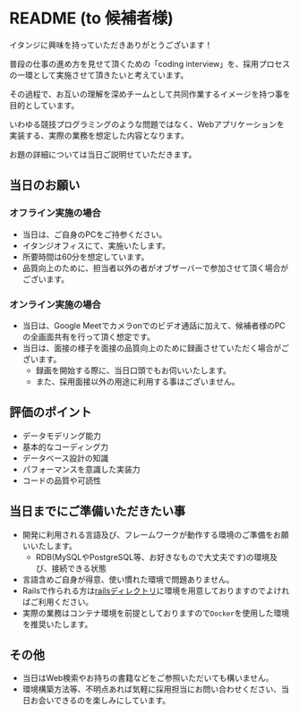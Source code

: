 # README (to 候補者様)

イタンジに興味を持っていただきありがとうございます！

普段の仕事の進め方を見せて頂くための「coding interview」を、採用プロセスの一環として実施させて頂きたいと考えています。

その過程で、お互いの理解を深めチームとして共同作業するイメージを持つ事を目的としています。

いわゆる競技プログラミングのような問題ではなく、Webアプリケーションを実装する、実際の業務を想定した内容となります。

お題の詳細については当日ご説明せていただきます。

## 当日のお願い

### オフライン実施の場合
* 当日は、ご自身のPCをご持参ください。
* イタンジオフィスにて、実施いたします。
* 所要時間は60分を想定しています。
* 品質向上のために、担当者以外の者がオブザーバーで参加させて頂く場合がございます。

### オンライン実施の場合
* 当日は、Google Meetでカメラonでのビデオ通話に加えて、候補者様のPCの全画面共有を行って頂く想定です。
* 当日は、面接の様子を面接の品質向上のために録画させていただく場合がございます。
  * 録画を開始する際に、当日口頭でもお伺いいたします。
  * また、採用面接以外の用途に利用する事はございません。

## 評価のポイント
* データモデリング能力
* 基本的なコーディング力
* データベース設計の知識
* パフォーマンスを意識した実装力 
* コードの品質や可読性

## 当日までにご準備いただきたい事

* 開発に利用される言語及び、フレームワークが動作する環境のご準備をお願いいたします。
  * RDB(MySQLやPostgreSQL等、お好きなもので大丈夫です)の環境及び、接続できる状態
* 言語含めご自身が得意、使い慣れた環境で問題ありません。
* Railsで作られる方は[railsディレクトリ](./rails)に環境を用意しておりますのでよければご利用ください。
* 実際の業務はコンテナ環境を前提としておりますので`Docker`を使用した環境を推奨いたします。

## その他

* 当日はWeb検索やお持ちの書籍などをご参照いただいても構いません。
* 環境構築方法等、不明点あれば気軽に採用担当にお問い合わせください、当日お会いできるのを楽しみにしています。
